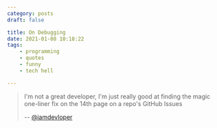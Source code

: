 ```yaml
---
category: posts
draft: false

title: On Debugging
date: 2021-01-08 10:18:22
tags:
    - programming
    - quotes
    - funny
    - tech hell

---
```


> I'm not a great developer, I'm just really good at finding the magic one-liner fix on the 14th page on a repo's GitHub Issues
>
> -- [@iamdevloper](https://twitter.com/iamdevloper/status/1347128242461933581)

